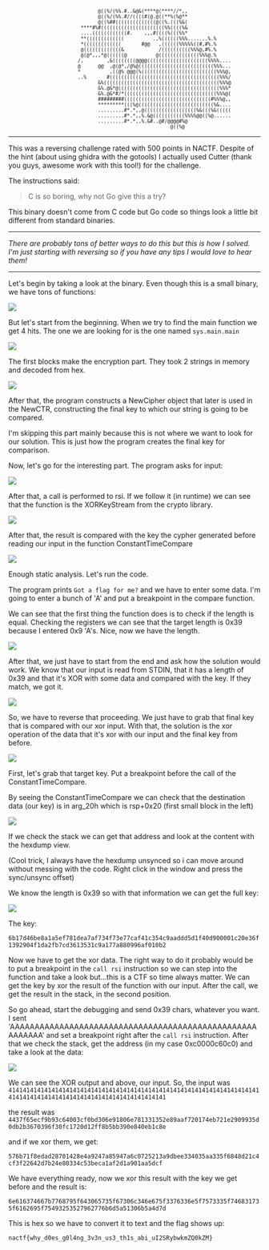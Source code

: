 <pre style="font-size: 0.6rem">
                                                                                                    
                               @((%/(%%.#..&@&(****@(****//*,,                                      
                               @((%/(%%.#//((((#(@.@((**%(%@**                                      
                               @((%##((((((((((((((@((%.(((%&(                                      
                         ****#%#((((((((((((((((((((((%%((((%&                                      
                         ....((((((((((((#.    ,,,#((((%(((%%*                                      
                         **(((((((((((((          .,%((((((%%%.......%.%                            
                         *(((((((((((((       #@@   ,((((((%%%%%((#,#%.%                            
                         @(((((((((((((&            /((((((((((%%%@,#%.%                            
                         @(@*,,,*@((((((@          @((((((((((((((%%%@.%                            
                        /,        ,&((((((((@@@@(((((((((((((((((((((%%%%....                       
                        @      @@  ,@(@*,/@%@((((((((((((((((((((((((((%%%...                       
                        *          ,((@% @@@(%((((((((((((((((((((((((((%%%@,                       
                        ..%       #((((((((((((((((((((((((((((((((((((((%%%/                       
                               &%((((((((((((((((((((((((((((((((((((((((%%%@                       
                               &%.@&*@(((((((((((((((((((((((((((((((((((%%%*                       
                               &%.@&*#/*((((((((((((((((((((((((((((((((%%%@(                       
                               #########((((((((((((((((((((((((((((((#%%%@,,                       
                               *********(((%@((((((((((((((((((((((((((%&....                       
                               .........#*.*,,@((((((((((((((((((%&(((%&(((((                       
                               .........#*.*,,%.&@(((((((((((%%%%@@((%@......                       
                               .........#*.*,,%.&#..@#/@@@@#%@                                      
                                                        @((%@                                       
</pre>

---

This was a reversing challenge rated with 500 points in NACTF.
Despite of the hint (about using ghidra with the gotools) I actually used Cutter (thank you guys, awesome work with this tool!) for the challenge.

The instructions said:

> C is so boring, why not Go give this a try?

This binary doesn't come from C code but Go code so things look a little bit different from standard binaries.

---

*There are probably tons of better ways to do this but this is how I solved. I'm just starting with reversing so if you have any tips I would love to hear them!*

---

Let's begin by taking a look at the binary. Even though this is a small binary, we have tons of functions:

<img src="/./assets/imgs/gopher-funcs.png">

But let's start from the beginning. When we try to find the main function we get 4 hits. The one we are looking for is the one named `sys.main.main`

<img src="/./assets/imgs/graph_main.png">

The first blocks make the encryption part. They took 2 strings in memory and decoded from hex. 

<img src="/./assets/imgs/decode.png">

After that, the program constructs a NewCipher object that later is used in the NewCTR, constructing the final key to which our string is going to be compared.

I'm skipping this part mainly because this is not where we want to look for our solution. This is just how the program creates the final key for comparison. 

Now, let's go for the interesting part. The program asks for input:

<img src="/./assets/imgs/scanf.png">

After that, a call is performed to rsi. If we follow it (in runtime) we can see that the function is the XORKeyStream from the crypto library.

<img src="/./assets/imgs/xorfunc.png">

After that, the result is compared with the key the cypher generated before reading our input in the function ConstantTimeCompare

<img src="/./assets/imgs/compare.png">

Enough static analysis. Let's run the code. 

The program prints `Got a flag for me?` and we have to enter some data. I'm going to enter a bunch of 'A' and put a breakpoint in the compare function.

We can see that the first thing the function does is to check if the length is equal. Checking the registers we can see that the target length is 0x39 because I entered 0x9 'A's. Nice, now we have the length.

<img src="/./assets/imgs/compare-length.png">

After that, we just have to start from the end and ask how the solution would work. We know that our input is read from STDIN, that it has a length of 0x39 and that it's XOR with some data and compared with the key. If they match, we got it.

<img src="/./assets/imgs/diagram.png">

So, we have to reverse that proceeding. We just have to grab that final key that is compared with our xor input. With that, the solution is the xor operation of the data that it's xor with our input and the final key from before. 

<img src="/./assets/imgs/flag-diagram.png">

First, let's grab that target key. Put a breakpoint before the call of the ConstantTimeCompare. 

By seeing the ConstantTimeCompare  we can check that the destination data (our key) is in arg_20h which is rsp+0x20 (first small block in the left)

<img src="/./assets/imgs/constantcompare.png">

If we check the stack we can get that address and look at the content with the hexdump view. 

(Cool trick, I always have the hexdump unsynced so i can move around without messing with the code. Right click in the window and press the sync/unsync offset)

We know the length is 0x39 so with that information we can get the full key:

<img src="/./assets/imgs/firstkey.png">

The key:

`6b17d46be8a1a5ef781dea7af734f73e77caf41c354c9aaddd5d1f40d900001c20e36f1392904f1da2fb7cd3613531c9a177a880996af010b2`

Now we have to get the xor data. The right way to do it probably would be to put a breakpoint in the `call rsi` instruction so we can step into the function and take a look but...this is a CTF so time always matter. We can get the key by xor the result of the function with our input. After the call, we get the result in the stack, in the second position.

So go ahead, start the debugging and send 0x39 chars, whatever you want. I sent 'AAAAAAAAAAAAAAAAAAAAAAAAAAAAAAAAAAAAAAAAAAAAAAAAAAAAAAAAA' and set a breakpoint right after the `call rsi` instruction.
After that we check the stack, get the address (in my case 0xc0000c60c0) and take a look at the data:

<img src="/./assets/imgs/mystringxor.png">

We can see the XOR output and above, our input. So, the input was `414141414141414141414141414141414141414141414141414141414141414141414141414141414141414141414141414141414141414141` 

the result was `4437f65ecf9b93c64003cf0bd306e91806e781331352e89aaf720174eb721e2909935d0db2b3670396f30fc1720d12ff8b5bb390e840eb1c8e`

and if we xor them, we get:

`576b71f8edad28701428e4a9247a85947a6c0725213a9dbee334035aa335f6848d21c4cf3f22642d7b24e80334c53beca1af2d1a901aa5dcf`

We have everything ready, now we xor this result with the key we get before and the result is:

`6e616374667b7768795f643065735f67306c346e675f3376336e5f7573335f746831735f6162695f75493253527962776b6d5a51306b5a4d7d`

This is hex so we have to convert it to text and the flag shows up: 

`nactf{why_d0es_g0l4ng_3v3n_us3_th1s_abi_uI2SRybwkmZQ0kZM}`
